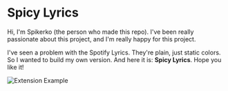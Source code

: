 # Spicy Lyrics

Hi, I'm Spikerko (the person who made this repo). I've been really passionate about this project, and I'm really happy for this project.

I've seen a problem with the Spotify Lyrics. They're plain, just static colors. So I wanted to build my own version. And here it is: **Spicy Lyrics**. Hope you like it!

![Extension Example](./previews/page.gif)